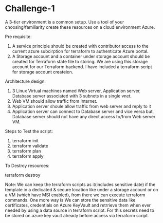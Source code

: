 # Challenge-1
A 3-tier environment is a common setup. Use a tool of your choosing/familiarity create these resources on a cloud environment Azure.

Pre requisite: 
1. A service principle should be created with contributor access to the current azure subcirption for terraform to authenticate Azure portal. 
2. A Storage account and a container under storage account should be created for Terraform state file to storing. We are using this storage account for our Terraform backend.  I have included a terraform script for storage account createion.

Architecture design:

1. 3 Linux Virtual machines named Web server, Application server, Database server associated with 3 subnets in a single vnet.
2. Web VM should allow traffic from Internet. 
3. Application server shoule allow traffic from web server and reply to it 
4. Application server can connect to Database server and vice versa but, Database server should not have any direct access to/from Web server VM.

Steps to Test the script:

1. terraform init
2. terraform validate
3. terraform plan
4. terraform apply

To Destroy resources:

  terraform destroy
  
Note: We can keep the terraform scripts as it(includes sensitive date) if the template in a dedicated & secure location like under a storage account or on a VM (which have MSI enabled), from there we can execute terraform commands. One more way is We can store the sensitive data like certificates, credentials on Azure KeyVault and retrrieve them when ever needed by using a data source in terraform script. For this secrets need to be stored on azure key vault already before access via terraform script.

